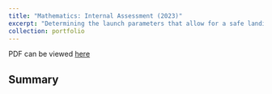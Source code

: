 ```yaml
---
title: "Mathematics: Internal Assessment (2023)"
excerpt: "Determining the launch parameters that allow for a safe landing for Billy Morgan's 2015 quadruple cork 1800 using calculus.<br/><img src='/files/mathiacoverpic.png'>"
collection: portfolio
---
```


PDF can be viewed [here](https://alcotticus.github.io/files/2023mathia.pdf)

Summary
------